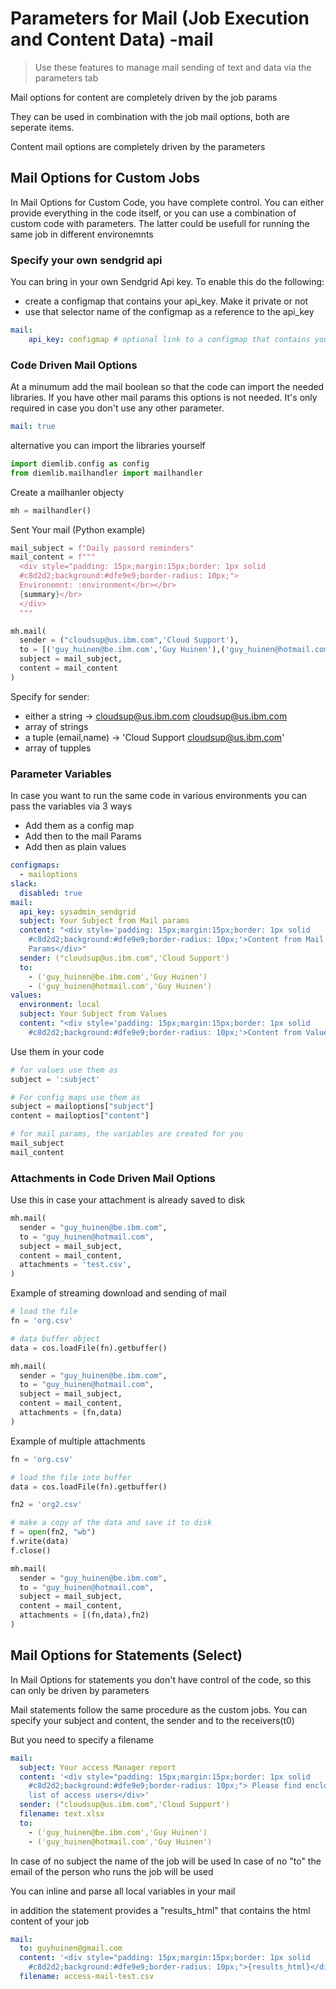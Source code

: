 <!-- markdownlint-disable MD033 -->
# Parameters for Mail (Job Execution and Content Data) -mail

> Use these features to manage mail sending of text and data via the parameters tab

Mail options for content are completely driven by the job params

They can be used in combination with the job mail options, both are seperate items.

Content mail options are completely driven by the parameters

## Mail Options for Custom Jobs

In Mail Options for Custom Code, you have complete control. You can either provide everything in the code itself, or you can use a combination of custom code with parameters. The latter could be usefull for running the same job in different environemnts

### Specify your own sendgrid api

You can bring in your own Sendgrid Api key. To enable this do the following:

- create a configmap that contains your api_key. Make it private or not
- use that selector name of the configmap as a reference to the api_key

```yaml
mail:
    api_key: configmap # optional link to a configmap that contains your own mail api_key
```

### Code Driven Mail Options

At a minumum add the mail boolean so that the code can import the needed libraries. If you have other mail params this options is not needed. It's only required in case you don't use any other parameter.

```yaml
mail: true
```

alternative you can import the libraries yourself

```py
import diemlib.config as config
from diemlib.mailhandler import mailhandler
```

Create a mailhanler objecty

```py
mh = mailhandler()
```

Sent Your mail (Python example)

```py
mail_subject = f"Daily passord reminders"
mail_content = f"""
  <div style="padding: 15px;margin:15px;border: 1px solid
  #c8d2d2;background:#dfe9e9;border-radius: 10px;">
  Environemnt: :environment</br></br>
  {summary}</br>
  </div>
  """

mh.mail(
  sender = ("cloudsup@us.ibm.com",'Cloud Support'),
  to = [('guy_huinen@be.ibm.com','Guy Huinen'),('guy_huinen@hotmail.com','Guy Huinen')],
  subject = mail_subject,
  content = mail_content
)
```

Specify for sender:

- either a string -> cloudsup@us.ibm.com <cloudsup@us.ibm.com>
- array of strings
- a tuple (email,name) -> 'Cloud Support <cloudsup@us.ibm.com>'
- array of tupples

### Parameter Variables

In case you want to run the same code in various environments you can pass the variables via 3 ways

- Add them as a config map
- Add then to the mail Params
- Add then as plain values

```yaml
configmaps:
  - mailoptions
slack:
  disabled: true
mail:
  api_key: sysadmin_sendgrid
  subject: Your Subject from Mail params
  content: "<div style='padding: 15px;margin:15px;border: 1px solid
    #c8d2d2;background:#dfe9e9;border-radius: 10px;'>Content from Mail
    Params</div>"
  sender: ("cloudsup@us.ibm.com",'Cloud Support')
  to:
    - ('guy_huinen@be.ibm.com','Guy Huinen')
    - ('guy_huinen@hotmail.com','Guy Huinen')
values:
  environment: local
  subject: Your Subject from Values
  content: "<div style='padding: 15px;margin:15px;border: 1px solid
    #c8d2d2;background:#dfe9e9;border-radius: 10px;'>Content from Values</div>"
```

Use them in your code

```py
# for values use them as
subject = ':subject'

# For config maps use them as
subject = mailoptions["subject"]
content = mailoptios["content"]

# for mail params, the variables are created for you
mail_subject
mail_content
```

### Attachments in Code Driven Mail Options

Use this in case your attachment is already saved to disk

```py
mh.mail(
  sender = "guy_huinen@be.ibm.com",
  to = "guy_huinen@hotmail.com",
  subject = mail_subject,
  content = mail_content,
  attachments = 'test.csv',
)
```

Example of streaming download and sending of mail

```py
# load the file
fn = 'org.csv'

# data buffer object
data = cos.loadFile(fn).getbuffer()

mh.mail(
  sender = "guy_huinen@be.ibm.com",
  to = "guy_huinen@hotmail.com",
  subject = mail_subject,
  content = mail_content,
  attachments = (fn,data)
)
```

Example of multiple attachments

```py
fn = 'org.csv'

# load the file into buffer
data = cos.loadFile(fn).getbuffer()

fn2 = 'org2.csv'

# make a copy of the data and save it to disk
f = open(fn2, "wb")
f.write(data)
f.close()

mh.mail(
  sender = "guy_huinen@be.ibm.com",
  to = "guy_huinen@hotmail.com",
  subject = mail_subject,
  content = mail_content,
  attachments = [(fn,data),fn2)
)
```

## Mail Options for Statements (Select)

In Mail Options for statements you don't have control of the code, so this can only be driven by parameters

Mail statements follow the same procedure as the custom jobs. You can specify your subject and content, the sender and to the receivers(t0)

But you need to specify a filename

```yml
mail:
  subject: Your access Manager report
  content: '<div style="padding: 15px;margin:15px;border: 1px solid
    #c8d2d2;background:#dfe9e9;border-radius: 10px;"> Please find enclosed your
    list of access users</div>'
  sender: ("cloudsup@us.ibm.com",'Cloud Support')
  filename: text.xlsx
  to:
    - ('guy_huinen@be.ibm.com','Guy Huinen')
    - ('guy_huinen@hotmail.com','Guy Huinen')
```

In case of no subject the name of the job will be used
In case of no "to" the email of the person who runs the job will be used

You can inline and parse all local variables in your mail

in addition the statement provides a "results_html" that contains the html content of your job

```yml
mail:
  to: guyhuinen@gmail.com
  content: '<div style="padding: 15px;margin:15px;border: 1px solid
    #c8d2d2;background:#dfe9e9;border-radius: 10px;">{results_html}</div>'
  filename: access-mail-test.csv
```
